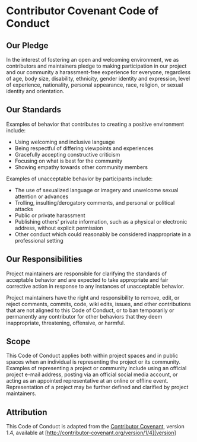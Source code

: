 # Contributor Covenant Code of Conduct

## Our Pledge

In the interest of fostering an open and welcoming environment, we as contributors and maintainers pledge to making participation in our
project and our community a harassment-free experience for everyone, regardless of age, body size, disability, ethnicity, gender identity
and expression, level of experience, nationality, personal appearance, race, religion, or sexual identity and orientation.

## Our Standards

Examples of behavior that contributes to creating a positive environment include:

* Using welcoming and inclusive language
* Being respectful of differing viewpoints and experiences
* Gracefully accepting constructive criticism
* Focusing on what is best for the community
* Showing empathy towards other community members

Examples of unacceptable behavior by participants include:

* The use of sexualized language or imagery and unwelcome sexual attention or advances
* Trolling, insulting/derogatory comments, and personal or political attacks
* Public or private harassment
* Publishing others' private information, such as a physical or electronic address, without explicit permission
* Other conduct which could reasonably be considered inappropriate in a professional setting

## Our Responsibilities

Project maintainers are responsible for clarifying the standards of acceptable behavior and are expected to take appropriate and fair
corrective action in response to any instances of unacceptable behavior.

Project maintainers have the right and responsibility to remove, edit, or reject comments, commits, code, wiki edits, issues, and other
contributions that are not aligned to this Code of Conduct, or to ban temporarily or permanently any contributor for other behaviors that
they deem inappropriate, threatening, offensive, or harmful.

## Scope

This Code of Conduct applies both within project spaces and in public spaces when an individual is representing the project or its
community. Examples of representing a project or community include using an official project e-mail address, posting via an official social
media account, or acting as an appointed representative at an online or offline event. Representation of a project may be further defined
and clarified by project maintainers.

## Attribution

This Code of Conduct is adapted from the [Contributor Covenant][homepage],
version 1.4, available at [http://contributor-covenant.org/version/1/4][version]

[homepage]: http://contributor-covenant.org

[version]: http://contributor-covenant.org/version/1/4/
